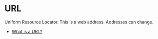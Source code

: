 # URL

Uniform Resource Locator. This is a web address. Addresses can change.

- [What is a URL?](https://developer.mozilla.org/en-US/docs/Learn_web_development/Howto/Web_mechanics/What_is_a_URL)

